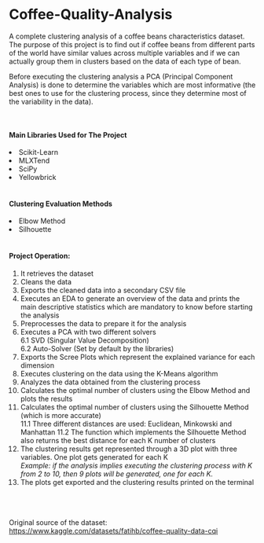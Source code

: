 # Coffee-Quality-Analysis

A complete clustering analysis of a coffee beans characteristics dataset.<br>
The purpose of this project is to find out if coffee beans from different parts of the world have similar values across multiple variables and if we can actually group them in clusters based on the data of each type of bean.<br>

Before executing the clustering analysis a PCA (Principal Component Analysis) is done to determine the variables which are most informative (the best ones to use for the clustering process, since they determine most of the variability in the data).

<br>


<h4>Main Libraries Used for The Project<br></h4>
<li>Scikit-Learn</li>
<li>MLXTend</li>
<li>SciPy</li>
<li>Yellowbrick</li>

<br>

<h4>Clustering Evaluation Methods</h4>
<li>Elbow Method</li>
<li>Silhouette</li>

<br>

<h4>Project Operation:</h4>

1. It retrieves the dataset
2. Cleans the data
3. Exports the cleaned data into a secondary CSV file
4. Executes an EDA to generate an overview of the data and prints the main descriptive statistics which are mandatory to know before starting the analysis
5. Preprocesses the data to prepare it for the analysis
6. Executes a PCA with two different solvers <br>
6.1 SVD (Singular Value Decomposition)<br>
6.2 Auto-Solver (Set by default by the libraries)
7. Exports the Scree Plots which represent the explained variance for each dimension
8. Executes clustering on the data using the K-Means algorithm
9. Analyzes the data obtained from the clustering process
10. Calculates the optimal number of clusters using the Elbow Method and plots the results
11. Calculates the optimal number of clusters using the Silhouette Method (which is more accurate)<br>
11.1 Three different distances are used: Euclidean, Minkowski and Manhattan
11.2 The function which implements the Silhouette Method also returns the best distance for each K number of clusters
12. The clustering results get represented through a 3D plot with three variables. One plot gets generated for each K<br>
<i>Example: if the analysis implies executing the clustering process with K from 2 to 10, then 9 plots will be generated, one for each K.</i>
13. The plots get exported and the clustering results printed on the terminal


<br><br><br>
Original source of the dataset: https://www.kaggle.com/datasets/fatihb/coffee-quality-data-cqi


